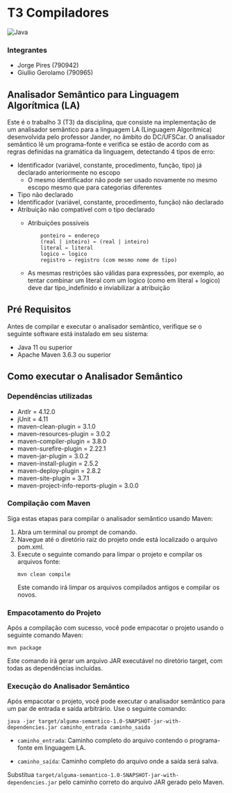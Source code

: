 # T3 Compiladores

![Java](https://img.shields.io/badge/java-%23ED8B00.svg?style=for-the-badge&logo=openjdk&logoColor=white)

### Integrantes

- Jorge Pires (790942)
- Giullio Gerolamo (790965)

## Analisador Semântico para Linguagem Algorítmica (LA)
Este é o trabalho 3 (T3) da disciplina, que consiste na implementação de um analisador semântico para a linguagem LA (Linguagem Algorítmica) desenvolvida pelo professor Jander, no âmbito do DC/UFSCar. O analisador semântico lê um programa-fonte e verifica se estão de acordo com as regras definidas na gramática da linguagem, detectando 4 tipos de erro:

- Identificador (variável, constante, procedimento, função, tipo) já declarado anteriormente no escopo
  - O mesmo identificador não pode ser usado novamente no mesmo escopo mesmo que para categorias diferentes
- Tipo não declarado
- Identificador (variável, constante, procedimento, função) não declarado
- Atribuição não compatível com o tipo declarado
  - Atribuições possíveis
    ```
        ponteiro ← endereço
        (real | inteiro) ← (real | inteiro)
        literal ← literal
        logico ← logico
        registro ← registro (com mesmo nome de tipo)
    ```

  - As mesmas restrições são válidas para expressões, por exemplo, ao tentar combinar um literal com um logico (como em literal + logico) deve dar tipo_indefinido e inviabilizar a atribuição


## Pré Requisitos
Antes de compilar e executar o analisador semântico, verifique se o seguinte software está instalado em seu sistema:

- Java 11 ou superior
- Apache Maven 3.6.3 ou superior


## Como executar o Analisador Semântico

### Dependências utilizadas
- Antlr = 4.12.0
- jUnit = 4.11
- maven-clean-plugin = 3.1.0
- maven-resources-plugin = 3.0.2
- maven-compiler-plugin = 3.8.0
- maven-surefire-plugin = 2.22.1
- maven-jar-plugin = 3.0.2
- maven-install-plugin = 2.5.2
- maven-deploy-plugin = 2.8.2
- maven-site-plugin = 3.7.1
- maven-project-info-reports-plugin = 3.0.0
  
### Compilação com Maven
Siga estas etapas para compilar o analisador semântico usando Maven:

1. Abra um terminal ou prompt de comando.
2. Navegue até o diretório raiz do projeto onde está localizado o arquivo pom.xml.
3. Execute o seguinte comando para limpar o projeto e compilar os arquivos fonte:
    ```
    mvn clean compile 
    ```
   Este comando irá limpar os arquivos compilados antigos e compilar os novos.

### Empacotamento do Projeto
Após a compilação com sucesso, você pode empacotar o projeto usando o seguinte comando Maven:
```
mvn package
```
Este comando irá gerar um arquivo JAR executável no diretório target, com todas as dependências incluídas.

### Execução do Analisador Semântico
Após empacotar o projeto, você pode executar o analisador semântico para um par de entrada e saída arbitrário. Use o seguinte comando:
    
```
java -jar target/alguma-semantico-1.0-SNAPSHOT-jar-with-dependencies.jar caminho_entrada caminho_saida
```
    
- ``caminho_entrada``: Caminho completo do arquivo contendo o programa-fonte em linguagem LA.

- ``caminho_saída``: Caminho completo do arquivo onde a saída será salva.


Substitua ``target/alguma-semantico-1.0-SNAPSHOT-jar-with-dependencies.jar`` pelo caminho correto do arquivo JAR gerado pelo Maven.
